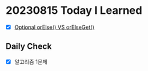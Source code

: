 # 20230815 Today I Learned
- [X] [Optional orElse() VS orElseGet()](../Java/optional.md)

## Daily Check
- [X] 알고리즘 1문제 